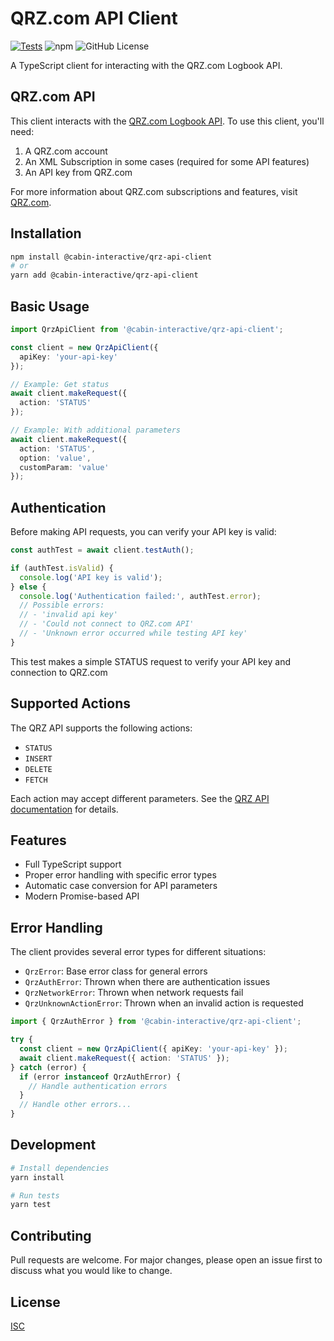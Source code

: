 # QRZ.com API Client

[![Tests](https://github.com/cabin-interactive/qrz-api-client/actions/workflows/test.yml/badge.svg)](https://github.com/cabin-interactive/qrz-api-client/actions)
![npm](https://img.shields.io/npm/v/@cabin-interactive/qrz-api-client)
![GitHub License](https://img.shields.io/github/license/cabin-interactive/qrz-api-client)

A TypeScript client for interacting with the QRZ.com Logbook API.

## QRZ.com API

This client interacts with the [QRZ.com Logbook API](https://www.qrz.com/docs/logbook/QRZLogbookAPI.html). To use this client, you'll need:

1. A QRZ.com account
2. An XML Subscription in some cases (required for some API features)
3. An API key from QRZ.com

For more information about QRZ.com subscriptions and features, visit [QRZ.com](https://www.qrz.com/).

## Installation

```bash
npm install @cabin-interactive/qrz-api-client
# or
yarn add @cabin-interactive/qrz-api-client
```

## Basic Usage

```typescript
import QrzApiClient from '@cabin-interactive/qrz-api-client';

const client = new QrzApiClient({
  apiKey: 'your-api-key'
});

// Example: Get status
await client.makeRequest({ 
  action: 'STATUS'
});

// Example: With additional parameters
await client.makeRequest({ 
  action: 'STATUS',
  option: 'value',
  customParam: 'value'
});
```

## Authentication
Before making API requests, you can verify your API key is valid:

```typescript
const authTest = await client.testAuth();

if (authTest.isValid) {
  console.log('API key is valid');
} else {
  console.log('Authentication failed:', authTest.error);
  // Possible errors:
  // - 'invalid api key'
  // - 'Could not connect to QRZ.com API'
  // - 'Unknown error occurred while testing API key'
}
```
This test makes a simple STATUS request to verify your API key and connection to QRZ.com

## Supported Actions

The QRZ API supports the following actions:
- `STATUS`
- `INSERT`
- `DELETE`
- `FETCH`

Each action may accept different parameters. See the [QRZ API documentation](https://www.qrz.com/docs/logbook/QRZLogbookAPI.html) for details.

## Features

- Full TypeScript support
- Proper error handling with specific error types
- Automatic case conversion for API parameters
- Modern Promise-based API

## Error Handling

The client provides several error types for different situations:

- `QrzError`: Base error class for general errors
- `QrzAuthError`: Thrown when there are authentication issues
- `QrzNetworkError`: Thrown when network requests fail
- `QrzUnknownActionError`: Thrown when an invalid action is requested

```typescript
import { QrzAuthError } from '@cabin-interactive/qrz-api-client';

try {
  const client = new QrzApiClient({ apiKey: 'your-api-key' });
  await client.makeRequest({ action: 'STATUS' });
} catch (error) {
  if (error instanceof QrzAuthError) {
    // Handle authentication errors
  }
  // Handle other errors...
}
```

## Development

```bash
# Install dependencies
yarn install

# Run tests
yarn test
```

## Contributing

Pull requests are welcome. For major changes, please open an issue first to discuss what you would like to change.

## License

[ISC](https://choosealicense.com/licenses/isc/)